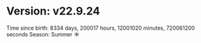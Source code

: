 # Version: v22.9.24
Time since birth: 8334 days, 200017 hours, 12001020 minutes, 720061200 seconds
Season: Summer ☀️
